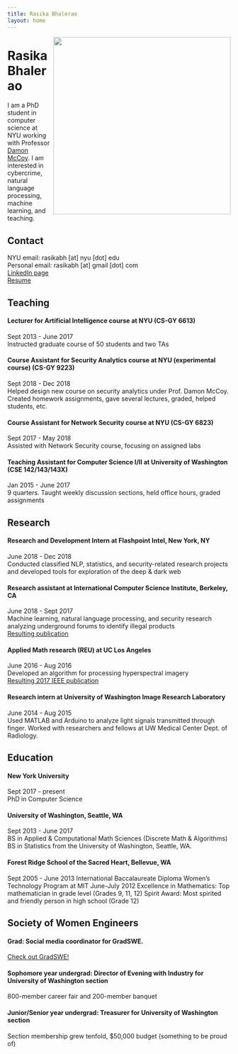 ```yaml
---
title: Rasika Bhalerao
layout: home
---
```


<a href="url"><img src="https://github.com/rasikabh/rasikabh.github.io/blob/master/bhalerao.jpg?raw=true" align="right" height="400" ></a>

# Rasika Bhalerao

I am a PhD student in computer science at NYU working with Professor [Damon McCoy](http://damonmccoy.com). 
I am interested in cybercrime, natural language processing, machine learning, and teaching.

## Contact
NYU email: rasikabh [at] nyu [dot] edu  
Personal email: rasikabh [at] gmail [dot] com  
[LinkedIn page](https://www.linkedin.com/in/rasika-bhalerao-8a827188)  
[Resume](https://drive.google.com/file/d/1h_ZbhhuRRcVPSLuSCOy5YDEDEkWsC_uR/view?usp=sharing)

## Teaching
#### Lecturer for Artificial Intelligence course at NYU (CS-GY 6613)
Sept 2013 - June 2017  
Instructed graduate course of 50 students and two TAs
#### Course Assistant for Security Analytics course at NYU (experimental course) (CS-GY 9223)
Sept 2018 - Dec 2018  
Helped design new course on security analytics under Prof. Damon McCoy. Created homework assignments, gave several lectures, graded, helped students, etc.
#### Course Assistant for Network Security course at NYU (CS-GY 6823)
Sept 2017 - May 2018  
Assisted with Network Security course, focusing on assigned labs
#### Teaching Assistant for Computer Science I/II at University of Washington (CSE 142/143/143X)
Jan 2015 - June 2017  
9 quarters. Taught weekly discussion sections, held office hours, graded assignments

## Research
#### Research and Development Intern at Flashpoint Intel, New York, NY
June 2018 - Dec 2018  
Conducted classified NLP, statistics, and security-related research projects and developed tools for exploration of the deep & dark web
#### Research assistant at International Computer Science Institute, Berkeley, CA
June 2018 - Sept 2017  
Machine learning, natural language processing, and security research analyzing underground forums to identify illegal products  
[Resulting publication](https://arxiv.org/abs/1812.00381)
#### Applied Math research (REU) at UC Los Angeles
June 2016 - Aug 2016  
Developed an algorithm for processing hyperspectral imagery  
[Resulting 2017 IEEE publication](https://ieeexplore.ieee.org/document/7953347)
#### Research intern at University of Washington Image Research Laboratory
June 2014 - Aug 2015  
Used MATLAB and Arduino to analyze light signals transmitted through finger. Worked with researchers and fellows at UW Medical Center Dept. of Radiology.

## Education
#### New York University
Sept 2017 - present  
PhD in Computer Science
#### University of Washington, Seattle, WA
Sept 2013 - June 2017  
BS in Applied & Computational Math Sciences (Discrete Math & Algorithms)  
BS in Statistics from the University of Washington, Seattle, WA.
#### Forest Ridge School of the Sacred Heart, Bellevue, WA
Sept 2005 - June 2013
International Baccalaureate Diploma
Women’s Technology Program at MIT June-July 2012
Excellence in Mathematics: Top mathematician in grade level (Grades 9, 11, 12)
Spirit Award: Most spirited and friendly person in high school (Grade 12)

## Society of Women Engineers
#### Grad: Social media coordinator for GradSWE.
[Check out GradSWE!](http://gradswe.swe.org/joinfollowcontact-us.html)
#### Sophomore year undergrad: Director of Evening with Industry for University of Washington section
800-member career fair and 200-member banquet
#### Junior/Senior year undergrad: Treasurer for University of Washington section
Section membership grew tenfold, $50,000 budget (something to be proud of)
